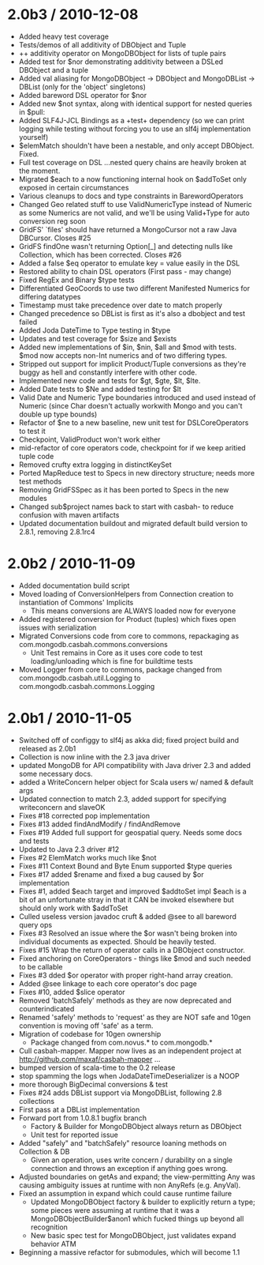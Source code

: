 2\.0b3 / 2010-12-08 
==================
  + Added heavy test coverage
  + Tests/demos of all additivity of DBObject and Tuple
  + ++ additivity operator on MongoDBObject for lists of tuple pairs
  + Added test for $nor demonstrating additivity between a DSLed DBObject and a tuple
  + Added val aliasing for MongoDBObject -> DBObject and MongoDBList -> DBList (only for the 'object' singletons)
  + Added bareword DSL operator for $nor
  + Added new $not syntax, along with identical support for nested queries in $pull:
  + Added SLF4J-JCL Bindings as a +test+ dependency (so we can print logging while testing without forcing you to use an slf4j implementation yourself)
  + $elemMatch shouldn't have been a nestable, and only accept DBObject. Fixed.
  + Full test coverage on DSL ...nested query chains are heavily broken at the moment.
  + Migrated $each to a now functioning internal hook on $addToSet only exposed in certain circumstances
  + Various cleanups to docs and type constraints in BarewordOperators
  + Changed Geo related stuff to use ValidNumericType instead of Numeric as some Numerics are not valid, and we'll be using Valid+Type for auto conversion reg soon
  + GridFS' `files' should have returned a MongoCursor not a raw Java DBCursor.  Closes #25
  + GridFS findOne wasn't returning Option[_] and detecting nulls like Collection, which has been corrected.  Closes #26
  + Added a false $eq operator to emulate key = value easily in the DSL
  + Restored ability to chain DSL operators (First pass - may change)
  + Fixed RegEx and Binary $type tests
  + Differentiated GeoCoords to use two different Manifested Numerics for differing datatypes
  + Timestamp must take precedence over date to match properly
  + Changed precedence so DBList is first as it's also a dbobject and test failed
  + Added Joda DateTime to Type testing in $type
  + Updates and test coverage for $size and $exists
  + Added new implementations of $in, $nin, $all and $mod with tests. $mod now accepts non-Int numerics and of two differing types.
  + Stripped out support for implicit Product/Tuple conversions as they're buggy as hell and constantly interfere with other code.
  + Implemented new code and tests for $gt, $gte, $lt, $lte.
  + Added Date tests to $Ne and added testing for $lt
  + Valid Date and Numeric Type boundaries introduced and used instead of Numeric (since Char doesn't actually workwith Mongo and you can't double up type bounds)
  + Refactor of $ne to a new baseline, new unit test for DSLCoreOperators to test it
  + Checkpoint, ValidProduct won't work either
  + mid-refactor of core operators code, checkpoint for if we keep aritied tuple code
  + Removed crufty extra logging in distinctKeySet
  + Ported MapReduce test to Specs in new directory structure; needs more test methods
  + Removing GridFSSpec as it has been ported to Specs in the new modules
  + Changed sub$project names back to start with casbah- to reduce confusion with maven artifacts
  + Updated documentation buildout and migrated default build version to 2.8.1, removing 2.8.1rc4

2\.0b2 / 2010-11-09 
==================
  
  + Added documentation build script
  + Moved loading of ConversionHelpers from Connection creation to instantiation of Commons' Implicits 
    - This means conversions are ALWAYS loaded now for everyone
  + Added registered conversion for Product (tuples) which fixes open issues with serialization
  + Migrated Conversions code from core to commons, repackaging as com.mongodb.casbah.commons.conversions   
    - Unit Test remains in Core as it uses core code to test loading/unloading which is fine for buildtime tests
  + Moved Logger from core to commons, package changed from com.mongodb.casbah.util.Logging to com.mongodb.casbah.commons.Logging

2\.0b1 / 2010-11-05 
==================

  + Switched off of configgy to slf4j as akka did; fixed project build and released as 2.0b1
  + Collection is now inline with the 2.3 java driver
  + updated MongoDB for API compatibility with Java driver 2.3 and added some necessary docs.
  + added a WriteConcern helper object for Scala users w/ named & default args
  + Updated connection to match 2.3, added support for specifying writeconcern and slaveOK
  + Fixes #18 corrected pop implementation
  + Fixes #13 added findAndModify / findAndRemove
  + Fixes #19 Added full support for geospatial query.  Needs some docs and tests
  + Updated to Java 2.3 driver #12
  + Fixes #2 ElemMatch works much like $not
  + Fixes #11 Context Bound and Byte Enum supported $type queries
  + Fixes #17 added $rename and fixed a bug caused by $or implementation
  + Fixes #1, added $each target and improved $addtoSet impl $each is a bit of an unfortunate stray in that it CAN be invoked elsewhere but should only work with $addToSet
  + Culled useless version javadoc cruft & added @see to all bareword query ops
  + Fixes #3 Resolved an issue where the $or wasn't being broken into individual documents as expected.  Should be heavily tested.
  + Fixes #15 Wrap the return of operator calls in a DBObject constructor.
  + Fixed anchoring on CoreOperators - things like $mod and such needed to be callable
  + Fixes #3 dded $or operator with proper right-hand array creation.
  + Added @see linkage to each core operator's doc page
  + Fixes #10, added $slice operator
  + Removed 'batchSafely' methods as they are now deprecated and counterindicated
  + Renamed 'safely' methods to 'request' as they are NOT safe and 10gen convention is moving off 'safe' as a term.
  + Migration of codebase for 10gen ownership   
      * Package changed from com.novus.* to com.mongodb.*     
  + Cull casbah-mapper.  Mapper now lives as an independent project at http://github.com/maxaf/casbah-mapper ...
  + bumped version of scala-time to the 0.2 release
  + stop spamming the logs when JodaDateTimeDeserializer is a NOOP
  + more thorough BigDecimal conversions & test
  + Fixes #24 adds DBList support via MongoDBList, following 2.8 collections
  + First pass at a DBList implementation
  + Forward port from 1.0.8.1 bugfix branch     
      * Factory & Builder for MongoDBObject always return as DBObject     
      * Unit test for reported issue
  + Added "safely" and "batchSafely" resource loaning methods on Collection & DB     
      * Given an operation, uses write concern / durability on a single connection and throws an exception if anything goes wrong.
  + Adjusted boundaries on getAs and expand; the view-permitting Any was causing ambiguity issues at runtime with non AnyRefs (e.g. AnyVal). 
  + Fixed an assumption in expand which could cause runtime failure 
    * Updated MongoDBObject factory & builder to explicitly return a type; some pieces were assuming at runtime that it was a MongoDBObjectBuilder$anon1 which fucked things up beyond all recognition 
    * New basic spec test for MongoDBObject, just validates expand behavior   ATM
  + Beginning a massive refactor for submodules, which will become 1.1

